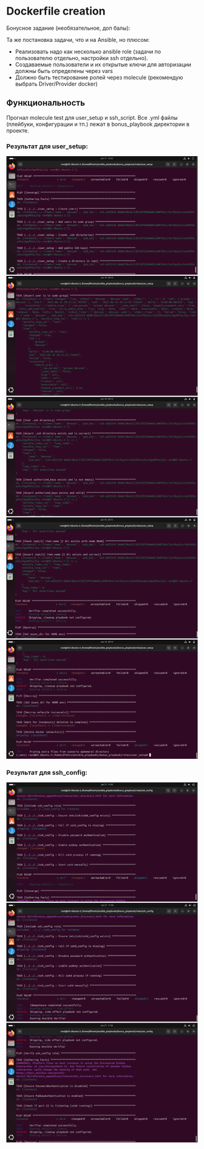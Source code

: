 # Dockerfile creation

Бонусное задание (необязательное, доп балы):

Та же постановка задачи, что и на Ansible, но плюсом:
- Реализовать надо как несколько ansible role (задачи по пользователю отдельно, настройки ssh отдельно).
- Создаваемые пользователи и их открытые ключи для авторизации должны быть определены через vars
- Должно быть тестирование ролей через molecule (рекомендую выбрать  Driver/Provider docker)


## Функциональность

Прогнал molecule test для user_setup и ssh_script. Все .yml файлы (плейбуки, конфигурации и тп.) лежат в bonus_playbook директории в проекте.

### Результат для user_setup:
![user_setup_playbook_results.png](imgs/user_setup_playbook_results.png)
![u_s_test1.png](imgs/u_s_test1.png)
![u_s_test2.png](imgs/u_s_test2.png)
![u_s_test3.png](imgs/u_s_test3.png)
![u_s_test4.png](imgs/u_s_test4.png)

### Результат для ssh_config:
![ssh_config_playbook_results.png](imgs/ssh_config_playbook_results.png)
![s_c_test1.png](imgs/s_c_test1.png)
![s_c_test2.png](imgs/s_c_test2.png)